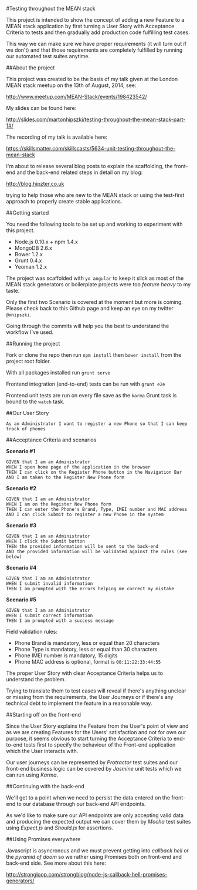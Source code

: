 #Testing throughout the MEAN stack

This project is intended to show the concept of adding a new Feature to a MEAN stack application by first turning a User Story with Acceptance Criteria to tests and then gradually add production code fulfilling test cases.

This way we can make sure we have proper requirements (it will turn out if we don't) and that those requirements are completely fulfilled by running our automated test suites anytime.

##About the project

This project was created to be the basis of my talk given at the London MEAN stack meetup on the 13th of August, 2014, see:

http://www.meetup.com/MEAN-Stack/events/198423542/

My slides can be found here:

http://slides.com/martonhipszki/testing-throughout-the-mean-stack-part-1#/

The recording of my talk is available here:

https://skillsmatter.com/skillscasts/5634-unit-testing-throughout-the-mean-stack

I'm about to release several blog posts to explain the scaffolding, the front-end and the back-end related steps in detail on my blog:

http://blog.hipzter.co.uk

trying to help those who are new to the MEAN stack or using the test-first approach to properly create stable applications.

##Getting started

You need the following tools to be set up and working to experiment with this project.

* Node.js 0.10.x + npm 1.4.x
* MongoDB 2.6.x
* Bower 1.2.x
* Grunt 0.4.x
* Yeoman 1.2.x

The project was scaffolded with `yo angular` to keep it slick as most of the MEAN stack generators or boilerplate projects were too *feature heavy* to my taste.

Only the first two Scenario is covered at the moment but more is coming. Please check back to this Github page and keep an eye on my twitter `@mhipszki`.

Going through the commits will help you the best to understand the workflow I've used.

##Running the project

Fork or clone the repo then run `npm install` then `bower install` from the project root folder.

With all packages installed run `grunt serve`

Frontend integration (end-to-end) tests can be run with `grunt e2e`

Frontend unit tests are run on every file save as the `karma` Grunt task is bound to the `watch` task.

##Our User Story

```
As an Administrator I want to register a new Phone so that I can keep track of phones
```

##Acceptance Criteria and scenarios

**Scenario #1**

```
GIVEN that I am an Administrator
WHEN I open home page of the application in the browser
THEN I can click on the Register Phone button in the Navigation Bar
AND I am taken to the Register New Phone form
```

**Scenario #2**

```
GIVEN that I am an Administrator
WHEN I am on the Register New Phone form
THEN I can enter the Phone's Brand, Type, IMEI number and MAC address
AND I can click Submit to register a new Phone in the system
```

**Scenario #3**

```
GIVEN that I am an Administrator
WHEN I click the Submit button
THEN the provided information will be sent to the back-end
AND the provided information will be validated against the rules (see below)
```

**Scenario #4**

```
GIVEN that I am an Administrator
WHEN I submit invalid information
THEN I am prompted with the errors helping me correct my mistake
```

**Scenario #5**

```
GIVEN that I am an Administrator
WHEN I submit correct information
THEN I am prompted with a success message
```

Field validation rules:

* Phone Brand is mandatory, less or equal than 20 characters
* Phone Type is mandatory, less or equal than 30 characters
* Phone IMEI number is mandatory, 15 digits
* Phone MAC address is optional, format is `00:11:22:33:44:55`

The proper User Story with clear Acceptance Criteria helps us to understand the problem.

Trying to translate them to test cases will reveal if there's anything unclear or missing from the requirements, the User Journeys or if there's any technical debt to implement the feature in a reasonable way.

##Starting off on the front-end

Since the User Story explains the Feature from the User's point of view and as we are creating Features for the Users' satisfaction and not for own our purpose, it seems obvious to start turning the Acceptance Criteria to end-to-end tests first to specify the behaviour of the Front-end application which the User interacts with.

Our user journeys can be represented by *Protractor* test suites and our front-end business logic can be covered by *Jasmine* unit tests which we can run using *Karma*.

##Continuing with the back-end

We'll get to a point when we need to persist the data entered on the front-end to our database through our back-end API endpoints.

As we'd like to make sure our API endpoints are only accepting valid data and producing the expected output we can cover them by *Mocha* test suites using *Expect.js* and *Should.js* for assertions.

##Using Promises everywhere

Javascript is asyncronous and we must prevent getting into *callback hell* or the *pyramid of doom* so we rather using Promises both on front-end and back-end side. See more about this here:

http://strongloop.com/strongblog/node-js-callback-hell-promises-generators/


